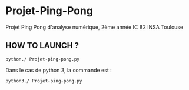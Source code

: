 # Projet-Ping-Pong
Projet Ping Pong d'analyse numérique, 2ème année IC B2 INSA Toulouse 

## HOW TO LAUNCH ?
```
python./ Projet-ping-pong.py 
```

Dans le cas de python 3, la commande est :

```
python3./ Projet-ping-pong.py 
```
